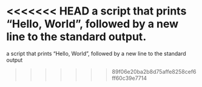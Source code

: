<<<<<<< HEAD
a script that prints “Hello, World”, followed by a new line to the standard output.
=======
a script that prints “Hello, World”, followed by a new line to the standard output
>>>>>>> 89f06e20ba2b8d75affe8258cef6ff60c39e7714
